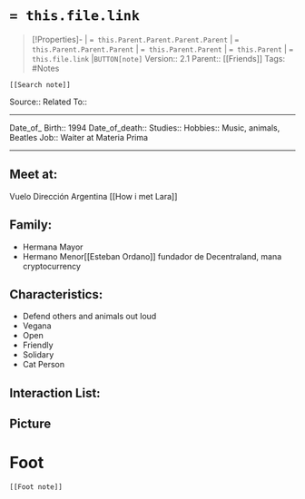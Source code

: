# `= this.file.link`
>[!Properties]- | `= this.Parent.Parent.Parent.Parent` |  `= this.Parent.Parent.Parent` | `= this.Parent.Parent` | `= this.Parent` | `= this.file.link` |`BUTTON[note]` 
>Version:: 2.1
>Parent:: [[Friends]]
>Tags: #Notes
```meta-bind-embed
[[Search note]]
```
Source::
Related To::
***
Date_of_ Birth:: 1994
Date_of_death::
Studies:: 
Hobbies:: Music, animals, Beatles
Job:: Waiter at Materia Prima

***
## Meet at:
Vuelo Dirección Argentina [[How i met Lara]]
## Family: 
- Hermana Mayor
- Hermano Menor[[Esteban Ordano]] fundador de Decentraland, mana cryptocurrency 
## Characteristics: 
- Defend others and animals out loud
- Vegana
- Open
- Friendly
- Solidary
- Cat Person
## Interaction List:

## Picture









# Foot
```meta-bind-embed
[[Foot note]]
``` 